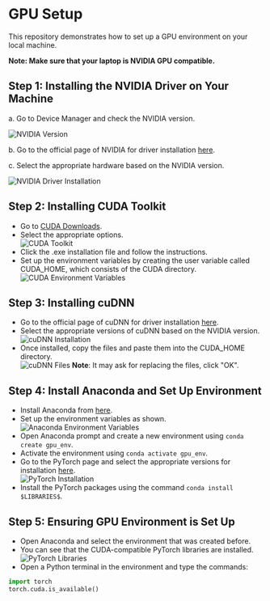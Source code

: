 # GPU Setup

This repository demonstrates how to set up a GPU environment on your local machine.

**Note: Make sure that your laptop is NVIDIA GPU compatible.**

## Step 1: Installing the NVIDIA Driver on Your Machine 

a. Go to Device Manager and check the NVIDIA version.  

![NVIDIA Version](https://github.com/Tejanikhil/GPU-setup/assets/102232692/69748bb8-9f75-4110-9f84-fbcd6823479c)

b. Go to the official page of NVIDIA for driver installation [here](https://www.nvidia.com/download/index.aspx).

c. Select the appropriate hardware based on the NVIDIA version.  

![NVIDIA Driver Installation](https://github.com/Tejanikhil/GPU-setup/assets/102232692/c2324fae-0752-48d2-8ec2-497567e79666)

## Step 2: Installing CUDA Toolkit

- Go to [CUDA Downloads](https://developer.nvidia.com/cuda-downloads).
- Select the appropriate options.  
![CUDA Toolkit](https://github.com/Tejanikhil/GPU-setup/assets/102232692/f9ea1f13-c670-406f-9f1a-18657cdb0854)
- Click the .exe installation file and follow the instructions.
- Set up the environment variables by creating the user variable called CUDA_HOME, which consists of the CUDA directory.  
![CUDA Environment Variables](https://github.com/Tejanikhil/GPU-setup/assets/102232692/610a4db3-faa3-4b2a-8ac3-267e22b08755)

## Step 3: Installing cuDNN

- Go to the official page of cuDNN for driver installation [here](https://developer.nvidia.com/cudnn).
- Select the appropriate versions of cuDNN based on the NVIDIA version.  
![cuDNN Installation](https://github.com/Tejanikhil/GPU-setup/assets/102232692/5c3b6523-6fc5-4101-8427-1e4b0fc0eb4f)
- Once installed, copy the files and paste them into the CUDA_HOME directory.  
![cuDNN Files](https://github.com/Tejanikhil/GPU-setup/assets/102232692/8ccb7588-90dd-49ed-869f-bcece2a5fb30)
**Note**: It may ask for replacing the files, click "OK".

## Step 4: Install Anaconda and Set Up Environment

- Install Anaconda from [here](https://docs.anaconda.com/free/anaconda/install/windows/#).
- Set up the environment variables as shown.  
![Anaconda Environment Variables](https://github.com/Tejanikhil/GPU-setup/assets/102232692/0ab52f47-9dcf-4f6c-b28a-f35861eedc4c)
- Open Anaconda prompt and create a new environment using `conda create gpu_env`.
- Activate the environment using `conda activate gpu_env`.
- Go to the PyTorch page and select the appropriate versions for installation [here](https://pytorch.org/get-started/locally/).  
![PyTorch Installation](https://github.com/Tejanikhil/GPU-setup/assets/102232692/dbda5889-7e1a-4c3c-bda7-57086b6da2a8)
- Install the PyTorch packages using the command `conda install $LIBRARIES$`.

## Step 5: Ensuring GPU Environment is Set Up

- Open Anaconda and select the environment that was created before.
- You can see that the CUDA-compatible PyTorch libraries are installed.  
![PyTorch Libraries](https://github.com/Tejanikhil/GPU-setup/assets/102232692/35d744b7-78b2-4a1d-8ec2-174031542ffc)
- Open a Python terminal in the environment and type the commands:
```python
import torch
torch.cuda.is_available()
